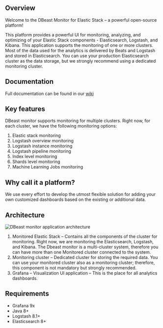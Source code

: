 ## Overview
Welcome to the DBeast Monitor for Elastic Stack – a powerful open-source platform!

This platform provides a powerful UI for monitoring, analyzing, and optimizing of your Elastic Stack components - Elasticsearch, Logstash, and Kibana. This application supports the monitoring of one or more clusters. Most of the data used for the analytics is delivered by Beats and Logstash and stored in Elasticsearch. You can use your production Elasticsearch cluster as the data storage, but we strongly recommend using a dedicated monitoring cluster.

## Documentation
Full documentation can be found in our [wiki](https://github.com/dbeast-co/dbeast-monitor/wiki)

## Key features
DBeast monitor supports monitoring for multiple clusters. Right now, for each cluster, we have the following monitoring options:
1.	Elastic stack monitoring
2.	Logstash overview monitoring
3.	Logstash instance monitoring
4.	Logstash pipeline monitoring
5.	Index level monitoring
6.	Shards level monitoring
7.	Machine Learning Jobs monitoring

##  Why call it a platform?
We use every effort to develop the utmost flexible solution for adding your own customized dashboards based on the existing or additional data.

## Architecture
![DBeast monitor application architecture](https://github.com/dbeast-co/dbeast-monitor/wiki/img/overview/Architecture.jpg)

1.	Monitored Elastic Stack – Contains all the components of the cluster for monitoring. Right now, we are monitoring the Elasticsearch, Logstash, and Kibana. The Dbeast monitor is a multi-cluster system, therefore you can have more than one Monitored cluster connected to the system.
2.	Monitoring cluster – Dedicated cluster for storing the required data. You can use your monitored cluster also as a monitoring cluster; therefore, this component is not mandatory but strongly recommended.
3.	Grafana – Visualization UI application – This is the place for all analytics dashboards.
## Requirements
- Grafana 9x
- Java 8+
- Logstash 8.1+
- Elasticsearch 8+
